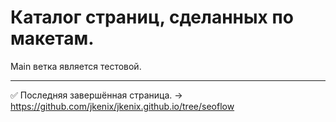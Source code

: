 # Каталог страниц, сделанных по макетам.
Main ветка является тестовой. 
***
:white_check_mark: Последняя завершённая страница. -> https://github.com/jkenix/jkenix.github.io/tree/seoflow  
